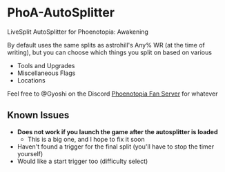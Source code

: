 # PhoA-AutoSplitter
LiveSplit AutoSplitter for Phoenotopia: Awakening

By default uses the same splits as astrohill's Any% WR (at the time of writing), but you can choose which things you split on based on various 
- Tools and Upgrades
- Miscellaneous Flags
- Locations

Feel free to @Gyoshi on the Discord [Phoenotopia Fan Server](https://discord.gg/Swd6zcTCQZ) for whatever

## Known Issues
- **Does not work if you launch the game after the autosplitter is loaded**
    - This is a big one, and I hope to fix it soon
- Haven't found a trigger for the final split (you'll have to stop the timer yourself)
- Would like a start trigger too (difficulty select)
